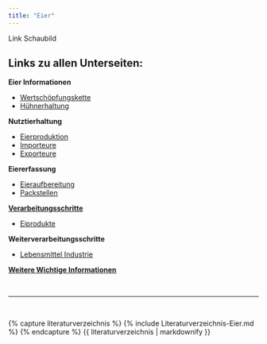 ```yaml
---
title: "Eier"
---
```


Link Schaubild 

## Links zu allen Unterseiten:

**Eier Informationen**

- [Wertschöpfungskette](Eier-Informationen/Wertschoepfungskette.html)
- [Hühnerhaltung](Eier-Informationen/Huehnerhaltung.html)

**Nutztierhaltung**

- [Eierproduktion](Nutztierhaltung/Eierproduktion.html)
- [Importeure](Nutztierhaltung/Importeure.html)
- [Exporteure](Nutztierhaltung/Exporteure.html)

**Eiererfassung**

- [Eieraufbereitung](Eiererfassung/Eieraufbereitung.html)
- [Packstellen](Eiererfassung/Packstellen.html)

[**Verarbeitungsschritte**](Verarbeitungsschritte/Verarbeitungsschritte.html)

- [Eiprodukte](Verarbeitungsschritte/Eiprodukte.html)

**Weiterverarbeitungsschritte**

- [Lebensmittel Industrie](Weiterverarbeitungsschritte/Lebensmittel-Industrie.html)
  
[**Weitere Wichtige Informationen**](Weitere-Wichtige-Informationen.html)



<br>

---

<br> 


{% capture literaturverzeichnis %} 
{% include Literaturverzeichnis-Eier.md %} 
{% endcapture %} 
{{ literaturverzeichnis | markdownify }}
